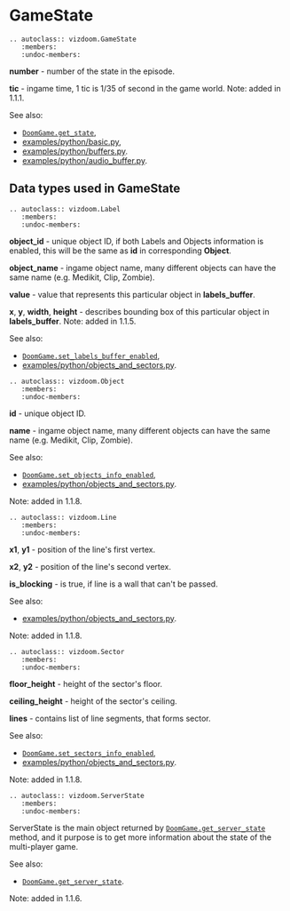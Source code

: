 # GameState

```{eval-rst}
.. autoclass:: vizdoom.GameState
   :members:
   :undoc-members:
```

**number** - number of the state in the episode.

**tic** - ingame time, 1 tic is 1/35 of second in the game world. Note: added in 1.1.1.

See also:
- [`DoomGame.get_state`](./doom_game.md#vizdoom.DoomGame.get_state),
- [examples/python/basic.py](https://github.com/Farama-Foundation/ViZDoom/tree/master/examples/python/basic.py),
- [examples/python/buffers.py](https://github.com/Farama-Foundation/ViZDoom/tree/master/examples/python/buffers.py).
- [examples/python/audio_buffer.py](https://github.com/Farama-Foundation/ViZDoom/tree/master/examples/python/audio_buffer.py).


## Data types used in GameState

```{eval-rst}
.. autoclass:: vizdoom.Label
   :members:
   :undoc-members:
```

**object_id** - unique object ID, if both Labels and Objects information is enabled, this will be the same as **id** in corresponding **Object**.

**object_name** - ingame object name, many different objects can have the same name (e.g. Medikit, Clip, Zombie).

**value** - value that represents this particular object in **labels_buffer**.

**x**, **y**, **width**, **height** - describes bounding box of this particular object in **labels_buffer**. Note: added in 1.1.5.


See also:
- [`DoomGame.set_labels_buffer_enabled`](./doom_game.md#vizdoom.DoomGame.set_labels_buffer_enabled),
- [examples/python/objects_and_sectors.py](https://github.com/Farama-Foundation/ViZDoom/tree/master/examples/python/labels_buffer.py).



```{eval-rst}
.. autoclass:: vizdoom.Object
   :members:
   :undoc-members:
```

**id** - unique object ID.

**name** - ingame object name, many different objects can have the same name (e.g. Medikit, Clip, Zombie).

See also:
- [`DoomGame.set_objects_info_enabled`](./doom_game.md#vizdoom.DoomGame.set_sectors_info_enabled),
- [examples/python/objects_and_sectors.py](https://github.com/Farama-Foundation/ViZDoom/tree/master/examples/python/objects_and_sectors.py).

Note: added in 1.1.8.


```{eval-rst}
.. autoclass:: vizdoom.Line
   :members:
   :undoc-members:
```

**x1**, **y1** - position of the line's first vertex.

**x2**, **y2** - position of the line's second vertex.

**is_blocking** - is true, if line is a wall that can't be passed.

See also:
- [examples/python/objects_and_sectors.py](https://github.com/Farama-Foundation/ViZDoom/tree/master/examples/python/objects_and_sectors.py).

Note: added in 1.1.8.


```{eval-rst}
.. autoclass:: vizdoom.Sector
   :members:
   :undoc-members:
```

**floor_height** - height of the sector's floor.

**ceiling_height** - height of the sector's ceiling.

**lines** - contains list of line segments, that forms sector.

See also:
- [`DoomGame.set_sectors_info_enabled`](./doom_game.md#vizdoom.DoomGame.set_sectors_info_enabled),
- [examples/python/objects_and_sectors.py](https://github.com/Farama-Foundation/ViZDoom/tree/master/examples/python/objects_and_sectors.py).

Note: added in 1.1.8.


```{eval-rst}
.. autoclass:: vizdoom.ServerState
   :members:
   :undoc-members:
```

ServerState is the main object returned by [`DoomGame.get_server_state`](./doom_game.md#vizdoom.DoomGame.get_server_state) method, and it purpose is to get more information about the state of the multi-player game.

See also:
- [`DoomGame.get_server_state`](./doom_game.md#vizdoom.DoomGame.get_server_state).

Note: added in 1.1.6.
